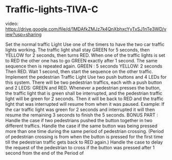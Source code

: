 # Traffic-lights-TIVA-C
video: https://drive.google.com/file/d/1MDAfkZMJz7k4QnXbhxcYyTxSJ1nTe3WD/view?usp=sharing

Set the normal traffic Light
Use one of the timers to have the two car traffic lights working. The traffic light shall stay GREEN for 5 seconds, then YELLOW for 2
seconds, then turns RED. When one of the traffic lights is set to RED the other one has to go GREEN exactly after 1 second. The same
sequence then is repeated again.
GREEN : 5 seconds YELLOW: 2 seconds Then RED.
Wait 1 second, then start the sequence on the other traffic.
Implement the pedestrian Traffic Light
Use two push buttons and 4 LEDs for this system. There will be two pedestrian traffics, each with a push button and 2 LEDS: GREEN and
RED. Whenever a pedestrian presses the button, the traffic light that is green shall be interrupted, and the pedestrian traffic light will be
green for 2 seconds. Then it will be back to RED and the traffic light that was interrupted will resume from when it was paused.
Example: If the car traffic light was green for 2 seconds and interrupted it will then resume the remaining 3 seconds to finish the 5
seconds.
BONUS PART :
Handle the case if two pedestrians pushed the button together in two different traffics.
Handle the case if the same button was being pressed more than one time during the same period of pedestrian crossing. (Period of
pedestrian crossing is from when the button is pressed for the first time till the pedestrian traffic gets back to RED again.)
Handle the case to delay the request of the pedestrian to cross if the button was pressed after 1 second from the end of the Period of 
